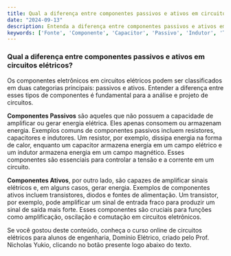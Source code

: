 ```yaml
---
title: Qual a diferença entre componentes passivos e ativos em circuitos elétricos?
date: "2024-09-13"
description: Entenda a diferença entre componentes passivos e ativos em circuitos elétricos e suas funções.
keywords: ['Fonte', 'Componente', 'Capacitor', 'Passivo', 'Indutor', 'Tensão', 'linear']
---
```


### Qual a diferença entre componentes passivos e ativos em circuitos elétricos?

Os componentes eletrônicos em circuitos elétricos podem ser classificados em duas categorias principais: passivos e ativos. Entender a diferença entre esses tipos de componentes é fundamental para a análise e projeto de circuitos.

**Componentes Passivos** são aqueles que não possuem a capacidade de amplificar ou gerar energia elétrica. Eles apenas consomem ou armazenam energia. Exemplos comuns de componentes passivos incluem resistores, capacitores e indutores. Um resistor, por exemplo, dissipa energia na forma de calor, enquanto um capacitor armazena energia em um campo elétrico e um indutor armazena energia em um campo magnético. Esses componentes são essenciais para controlar a tensão e a corrente em um circuito.

**Componentes Ativos**, por outro lado, são capazes de amplificar sinais elétricos e, em alguns casos, gerar energia. Exemplos de componentes ativos incluem transistores, diodos e fontes de alimentação. Um transistor, por exemplo, pode amplificar um sinal de entrada fraco para produzir um sinal de saída mais forte. Esses componentes são cruciais para funções como amplificação, oscilação e comutação em circuitos eletrônicos.

Se você gostou deste conteúdo, conheça o curso online de circuitos elétricos para alunos de engenharia, Domínio Elétrico, criado pelo Prof. Nicholas Yukio, clicando no botão presente logo abaixo do texto.